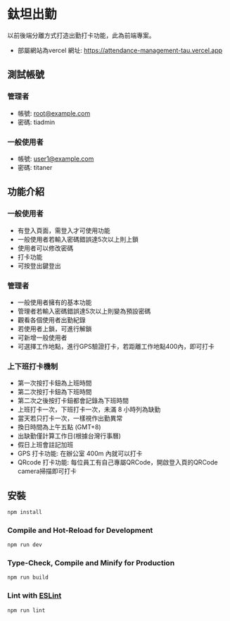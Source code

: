 # 鈦坦出勤
以前後端分離方式打造出勤打卡功能，此為前端專案。
- 部屬網站為vercel 網址: https://attendance-management-tau.vercel.app

## 測試帳號
### 管理者
- 帳號: root@example.com
- 密碼: tiadmin
### 一般使用者
- 帳號: user1@example.com
- 密碼: titaner

## 功能介紹
### 一般使用者
 - 有登入頁面，需登入才可使用功能
 - 一般使用者若輸入密碼錯誤達5次以上則上鎖
 - 使用者可以修改密碼
 - 打卡功能
 - 可按登出鍵登出
### 管理者
 - 一般使用者擁有的基本功能
 - 管理者若輸入密碼錯誤達5次以上則變為預設密碼
 - 觀看各個使用者出勤紀錄
 - 若使用者上鎖，可進行解鎖
 - 可新增一般使用者
 - 可選擇工作地點，進行GPS驗證打卡，若距離工作地點400內，即可打卡
 ### 上下班打卡機制
 - 第一次按打卡鈕為上班時間
 - 第二次按打卡鈕為下班時間
 - 第二次之後按打卡鈕都會記錄為下班時間
 - 上班打卡一次，下班打卡一次，未滿 8 小時列為缺勤
 - 當天若只打卡一次，一樣視作出勤異常
 - 換日時間為上午五點 (GMT+8)
 - 出缺勤僅計算工作日(根據台灣行事曆)
 - 假日上班會註記加班
 - GPS 打卡功能: 在辦公室 400m 內就可以打卡
 - QRcode 打卡功能: 每位員工有自己專屬QRCode，開啟登入頁的QRCode camera掃描即可打卡

## 安裝

```sh
npm install
```

### Compile and Hot-Reload for Development

```sh
npm run dev
```

### Type-Check, Compile and Minify for Production

```sh
npm run build
```

### Lint with [ESLint](https://eslint.org/)

```sh
npm run lint
```

